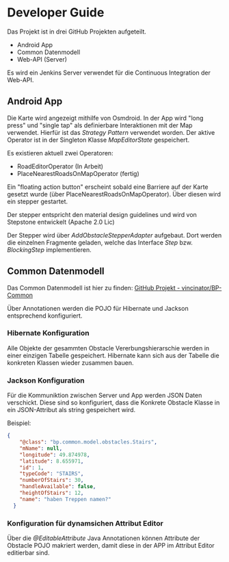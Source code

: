 # Developer Guide

Das Projekt ist in drei GitHub Projekten aufgeteilt. 
- Android App
- Common Datenmodell 
- Web-API (Server)

Es wird ein Jenkins Server verwendet für die Continuous Integration der Web-API.


## Android App

Die Karte wird angezeigt mithilfe von Osmdroid. In der App wird "long press" und "single tap" als definierbare Interaktionen mit der Map verwendet. Hierfür ist das *Strategy Pattern* verwendet worden. Der aktive Operator ist in der Singleton Klasse *MapEditorState* gespeichert.

Es existieren aktuell zwei Operatoren:
- RoadEditorOperator (In Arbeit)
- PlaceNearestRoadsOnMapOperator (fertig)


Ein "floating action button" erscheint sobald eine Barriere auf der Karte gesetzt wurde (über PlaceNearestRoadsOnMapOperator). Über diesen wird ein stepper gestartet.

Der stepper entspricht den material design guidelines und wird von Stepstone entwickelt (Apache 2.0 Lic)

Der Stepper wird über *AddObstacleStepperAdapter* aufgebaut. Dort werden die einzelnen Fragmente geladen, welche das Interface *Step* bzw. *BlockingStep* implementieren. 

## Common Datenmodell

Das Common Datenmodell ist hier zu finden: [GitHub Projekt - vincinator/BP-Common](https://github.com/Vincinator/BP-common)

Über Annotationen werden die POJO für Hibernate und Jackson entsprechend konfiguriert. 

### Hibernate Konfiguration
Alle Objekte der gesammten Obstacle Vererbungshierarschie werden in einer einzigen Tabelle gespeichert. 
Hibernate kann sich aus der Tabelle die konkreten Klassen wieder zusammen bauen. 


### Jackson Konfiguration

Für die Kommuniktion zwischen Server und App werden JSON Daten verschickt. Diese sind so konfiguriert, dass die Konkrete Obstacle Klasse in ein JSON-Attribut als string gespeichert wird.

Beispiel:
```JSON
{
    "@class": "bp.common.model.obstacles.Stairs",
    "mName": null,
    "longitude": 49.874978,
    "latitude": 8.655971,
    "id": 1,
    "typeCode": "STAIRS",
    "numberOfStairs": 30,
    "handleAvailable": false,
    "heightOfStairs": 12,
    "name": "haben Treppen namen?"
  }
```

### Konfiguration für dynamsichen Attribut Editor

Über die *@EditableAttribute* Java Annotationen können Attribute der Obstacle POJO makriert werden, damit diese in der APP im Attribut Editor editierbar sind.





